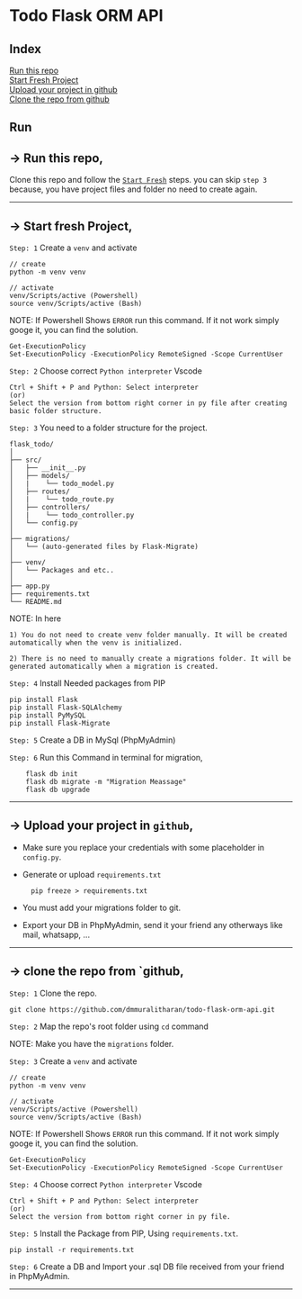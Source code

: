 
# Todo Flask ORM API

## Index
<a href="#run-this-repo">Run this repo</a><br />
<a href="#start-fresh-project">Start Fresh Project</a><br />
<a href="#upload-your-project-in-github">Upload your project in github</a><br />
<a href="#clone-the-repo">Clone the repo from github</a><br />

## Run

## <div id="run-this-repo">&rarr; Run this repo,</div>

 Clone this repo and follow the <a href="#start-fresh-project">`Start Fresh`</a> steps. you can skip `step 3` because, you have project files and folder no need to create again.

---

## <div id="start-fresh-project">&rarr; Start fresh Project,</div> 

`Step: 1` Create a `venv` and activate
    
    // create
    python -m venv venv

    // activate
    venv/Scripts/active (Powershell)
    source venv/Scripts/active (Bash)
    
NOTE: If Powershell Shows `ERROR` run this command. If it not work simply googe it, you can find the solution.
    
    Get-ExecutionPolicy
    Set-ExecutionPolicy -ExecutionPolicy RemoteSigned -Scope CurrentUser

`Step: 2` Choose correct `Python interpreter` Vscode

    Ctrl + Shift + P and Python: Select interpreter    
    (or)
    Select the version from bottom right corner in py file after creating basic folder structure.

`Step: 3` You need to a folder structure for the project.

    flask_todo/
    │
    ├── src/
    │   ├── __init__.py
    │   ├── models/
    │   |    └── todo_model.py  
    │   ├── routes/
    │   |    └── todo_route.py  
    │   ├── controllers/
    │   |    └── todo_controller.py  
    │   └── config.py
    │
    ├── migrations/
    │   └── (auto-generated files by Flask-Migrate)
    │
    ├── venv/ 
    │   └── Packages and etc..
    │
    ├── app.py
    ├── requirements.txt
    └── README.md

NOTE: 
    In here 

    1) You do not need to create venv folder manually. It will be created automatically when the venv is initialized.

    2) There is no need to manually create a migrations folder. It will be generated automatically when a migration is created.

`Step: 4` Install Needed packages from PIP

    pip install Flask
    pip install Flask-SQLAlchemy
    pip install PyMySQL
    pip install Flask-Migrate

`Step: 5` Create a DB in MySql (PhpMyAdmin)

`Step: 6` Run this Command in terminal for migration,
        
        flask db init
        flask db migrate -m "Migration Meassage"
        flask db upgrade

---

## <div id="upload-your-project-in-github">&rarr; Upload your project in `github`,</div>

- Make sure you replace your credentials with some placeholder in `config.py`.

- Generate or upload `requirements.txt`

        pip freeze > requirements.txt

- You must add your migrations folder to git.

- Export your DB in PhpMyAdmin, send it your friend any otherways like mail, whatsapp, ...


---

## <div id="clone-the-repo">&rarr; clone the repo from `github,</div>

`Step: 1` Clone the repo.

    git clone https://github.com/dmmuralitharan/todo-flask-orm-api.git

`Step: 2` Map the repo's root folder using `cd` command

NOTE: Make you have the `migrations` folder.

`Step: 3` Create a `venv` and activate
    
    // create
    python -m venv venv

    // activate
    venv/Scripts/active (Powershell)
    source venv/Scripts/active (Bash)
    
NOTE: If Powershell Shows `ERROR` run this command. If it not work simply googe it, you can find the solution.
    
    Get-ExecutionPolicy
    Set-ExecutionPolicy -ExecutionPolicy RemoteSigned -Scope CurrentUser

`Step: 4` Choose correct `Python interpreter` Vscode

    Ctrl + Shift + P and Python: Select interpreter    
    (or)
    Select the version from bottom right corner in py file.

`Step: 5` Install the Package from PIP, Using `requirements.txt`.

    pip install -r requirements.txt
   
`Step: 6` Create a DB and Import your .sql DB file received from your friend in PhpMyAdmin.

---



